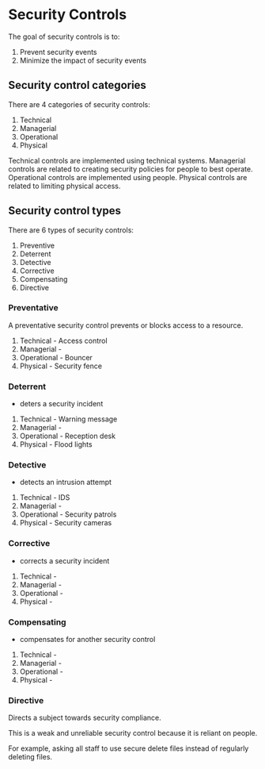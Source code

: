 # Security Controls

The goal of security controls is to:
1. Prevent security events
2. Minimize the impact of security events 

## Security control categories

There are 4 categories of security controls:
1. Technical
2. Managerial
3. Operational
4. Physical

Technical controls are implemented using technical systems. 
Managerial controls are related to creating security policies for people to best operate. 
Operational controls are implemented using people. 
Physical controls are related to limiting physical access. 

## Security control types

There are 6 types of security controls:
1. Preventive
2. Deterrent
3. Detective
4. Corrective
5. Compensating
6. Directive

### Preventative 

A preventative security control prevents or blocks access to a resource.

1. Technical - Access control
2. Managerial - 
3. Operational - Bouncer
4. Physical - Security fence

### Deterrent

 - deters a security incident

1. Technical - Warning message
2. Managerial - 
3. Operational - Reception desk
4. Physical - Flood lights

### Detective

 - detects an intrusion attempt

1. Technical - IDS
2. Managerial - 
3. Operational - Security patrols
4. Physical - Security cameras

### Corrective

 - corrects a security incident

1. Technical - 
2. Managerial - 
3. Operational - 
4. Physical -

### Compensating

 - compensates for another security control

1. Technical - 
2. Managerial - 
3. Operational - 
4. Physical - 

### Directive

Directs a subject towards security compliance.

This is a weak and unreliable security control because it is reliant on people. 

For example, asking all staff to use secure delete files instead of regularly deleting files. 
